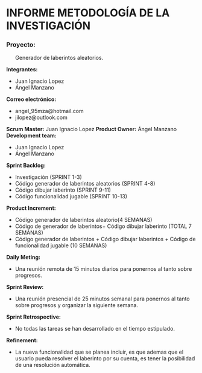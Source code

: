 <h1><b>INFORME METODOLOGÍA DE LA INVESTIGACIÓN</b></h1>
<h3><b>Proyecto:</b></h3> <ul>Generador de laberintos aleatorios.</ul>
<b>Integrantes:</b>
<ul>
<li>Juan Ignacio Lopez</li>
<li>Ángel Manzano</li>
</ul>
<b>Correo electrónico: </b>
<ul>
<li>angel_95mza@hotmail.com </li>
<li>jilopez@outlook.com</li>
</ul>
<b>Scrum Master:</b> Juan Ignacio Lopez
<b>Product Owner:</b> Ángel Manzano
<b>Development team: </b>
<ul>
<li>Juan Ignacio Lopez</li>
<li>Ángel Manzano</li>
</ul>
<b>Sprint Backlog:</b>
<ul>
<li>Investigación (SPRINT 1-3)</li>
<li>Código generador de laberintos aleatorios (SPRINT 4-8)</li>
<li>Código dibujar laberinto (SPRINT 9-11)</li>
<li>Código funcionalidad jugable (SPRINT 10-13)</li>
</ul>
<b>Product Increment:</b>
<ul>
<li>Código generador de laberintos aleatorio(4 SEMANAS)</li>
<li>Código de generador de laberintos+ Código dibujar laberinto (TOTAL 7 SEMANAS)</li>
<li>Código generador de laberintos + Código dibujar laberintos + Código de funcionalidad jugable (10 SEMANAS)</li>
</ul>
<b>Daily Meting:</b>
<ul>
<li>Una reunión remota de 15 minutos diarios para ponernos al tanto sobre progresos.</li>
</ul>
<b>Sprint Review:</b>
<ul>
<li>Una reunión presencial de 25 minutos semanal para ponernos al tanto sobre progresos y organizar la siguiente semana.</li>
</ul>
<b>Sprint Retrospective:</b>
<ul>
<li>No todas las tareas se han desarrollado en el tiempo estipulado.</li>
</ul>
<b>Refinement: </b>
<ul>
<li>La nueva funcionalidad que se planea incluir, es que ademas que el usuario pueda resolver el laberinto por su cuenta, es tener la posibilidad de una resolución automática.</li>
</ul>
